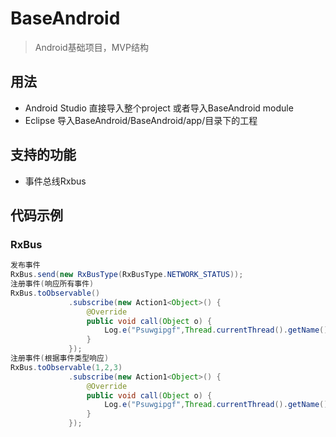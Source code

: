 # BaseAndroid

> Android基础项目，MVP结构

## 用法
* Android Studio 直接导入整个project 或者导入BaseAndroid module
* Eclipse 导入BaseAndroid/BaseAndroid/app/目录下的工程

    

## 支持的功能
* 事件总线Rxbus
    
    
    
    
## 代码示例

### RxBus
   ```java
   发布事件
   RxBus.send(new RxBusType(RxBusType.NETWORK_STATUS)); 
   注册事件(响应所有事件)
   RxBus.toObservable()
                .subscribe(new Action1<Object>() {
                    @Override
                    public void call(Object o) {
                        Log.e("Psuwgipgf",Thread.currentThread().getName());
                    }
                });
   注册事件(根据事件类型响应)
   RxBus.toObservable(1,2,3)
                .subscribe(new Action1<Object>() {
                    @Override
                    public void call(Object o) {
                        Log.e("Psuwgipgf",Thread.currentThread().getName());
                    }
                });
   ```
    
    
    
    
